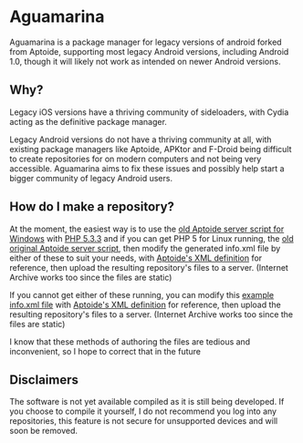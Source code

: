 # Aguamarina
Aguamarina is a package manager for legacy versions of android forked from Aptoide, supporting most legacy Android versions, including Android 1.0, though it will likely not work as intended on newer Android versions.
## Why?
Legacy iOS versions have a thriving community of sideloaders, with Cydia acting as the definitive package manager.

Legacy Android versions do not have a thriving community at all, with existing package managers like Aptoide, APKtor and F-Droid being difficult to create repositories for on modern computers and not being very accessible. Aguamarina aims to fix these issues and possibly help start a bigger community of legacy Android users.
## How do I make a repository?
At the moment, the easiest way is to use the [old Aptoide server script for Windows](https://web.archive.org/web/20101122200037/http://androidworld.codinghut.com/2010/08/host-an-aptoide-repository-under-windows/) with [PHP 5.3.3](https://windows.php.net/downloads/releases/archives/php-5.3.3-Win32-VC6-x86.msi) and if you can get PHP 5 for Linux running, the [old original Aptoide server script](https://web.archive.org/web/20120513212136/http://aptoide.com/srv_install.html), then modify the generated info.xml file by either of these  to suit your needs, with [Aptoide's XML definition](/docs/XML_File_definition.pdf) for reference, then upload the resulting repository's files to a server. (Internet Archive works too since the files are static)

If you cannot get either of these running, you can modify this [example info.xml file](/docs/info.xml) with [Aptoide's XML definition](/docs/XML_File_definition.pdf) for reference, then upload the resulting repository's files to a server. (Internet Archive works too since the files are static)

I know that these methods of authoring the files are tedious and inconvenient, so I hope to correct that in the future
## Disclaimers
The software is not yet available compiled as it is still being developed. If you choose to compile it yourself, I do not recommend you log into any repositories, this feature is not secure for unsupported devices and will soon be removed.
